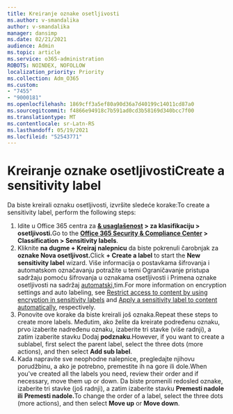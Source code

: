 ```yaml
---
title: Kreiranje oznake osetljivosti
ms.author: v-smandalika
author: v-smandalika
manager: dansimp
ms.date: 02/21/2021
audience: Admin
ms.topic: article
ms.service: o365-administration
ROBOTS: NOINDEX, NOFOLLOW
localization_priority: Priority
ms.collection: Adm_O365
ms.custom:
- "7455"
- "9000181"
ms.openlocfilehash: 1869cff3a5ef80a90d36a7d40199c14011cd87a0
ms.sourcegitcommit: f4866e94918c7b591ad0cd3b58169d340bcc7f00
ms.translationtype: MT
ms.contentlocale: sr-Latn-RS
ms.lasthandoff: 05/19/2021
ms.locfileid: "52543771"
---
```

# <a name="create-a-sensitivity-label"></a><span data-ttu-id="09040-102">Kreiranje oznake osetljivosti</span><span class="sxs-lookup"><span data-stu-id="09040-102">Create a sensitivity label</span></span>

<span data-ttu-id="09040-103">Da biste kreirali oznaku osetljivosti, izvršite sledeće korake:</span><span class="sxs-lookup"><span data-stu-id="09040-103">To create a sensitivity label, perform the following steps:</span></span>

1. <span data-ttu-id="09040-104">Idite u Office 365 centra za **[& usaglašenost](https://sip.protection.office.com/) > za klasifikaciju > osetljivosti.**</span><span class="sxs-lookup"><span data-stu-id="09040-104">Go to the **[Office 365 Security & Compliance Center](https://sip.protection.office.com/) > Classification > Sensitivity labels**.</span></span>
2. <span data-ttu-id="09040-105">Kliknite **na dugme + Kreiraj nalepnicu** da biste pokrenuli čarobnjak za **oznake Nova osetljivost.**</span><span class="sxs-lookup"><span data-stu-id="09040-105">Click **+ Create a label** to start the **New sensitivity label** wizard.</span></span> <span data-ttu-id="09040-106">Više informacija o postavkama šifrovanja i [](/microsoft-365/compliance/encryption-sensitivity-labels) automatskom označavanju potražite u temi Ograničavanje pristupa sadržaju pomoću šifrovanja u oznakama osetljivosti i Primena oznake osetljivosti na sadržaj [automatski,](/microsoft-365/compliance/apply-sensitivity-label-automatically)tim.</span><span class="sxs-lookup"><span data-stu-id="09040-106">For more information on encryption settings and auto labeling, see [Restrict access to content by using encryption in sensitivity labels](/microsoft-365/compliance/encryption-sensitivity-labels) and [Apply a sensitivity label to content automatically](/microsoft-365/compliance/apply-sensitivity-label-automatically), respectively.</span></span>
3. <span data-ttu-id="09040-107">Ponovite ove korake da biste kreirali još oznaka.</span><span class="sxs-lookup"><span data-stu-id="09040-107">Repeat these steps to create more labels.</span></span> <span data-ttu-id="09040-108">Međutim, ako želite da kreirate podređenu oznaku, prvo izaberite nadređenu oznaku, izaberite tri stavke (više radnji), a zatim izaberite stavku Dodaj **podznaku**.</span><span class="sxs-lookup"><span data-stu-id="09040-108">However, if you want to create a sublabel, first select the parent label, select the three dots (more actions), and then select **Add sub label**.</span></span>
4. <span data-ttu-id="09040-109">Kada napravite sve neophodne nalepnice, pregledajte njihovu porudžbinu, a ako je potrebno, premestite ih na gore ili dole.</span><span class="sxs-lookup"><span data-stu-id="09040-109">When you've created all the labels you need, review their order and if necessary, move them up or down.</span></span> <span data-ttu-id="09040-110">Da biste promenili redosled oznake, izaberite tri stavke (još radnji), a zatim izaberite stavku **Premesti nadole ili** **Premesti nadole.**</span><span class="sxs-lookup"><span data-stu-id="09040-110">To change the order of a label, select the three dots (more actions), and then select **Move up** or **Move down**.</span></span> 
